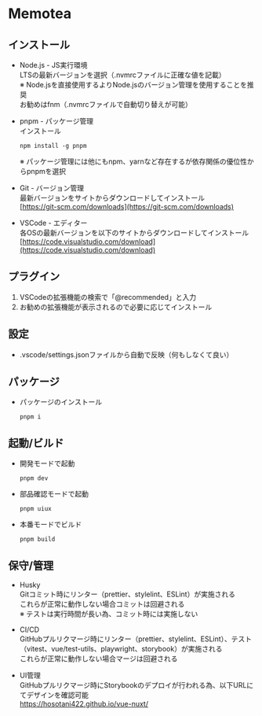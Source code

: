 # Memotea

## インストール

- Node.js - JS実行環境\
  LTSの最新バージョンを選択（.nvmrcファイルに正確な値を記載）\
  ※ Node.jsを直接使用するよりNode.jsのバージョン管理を使用することを推奨\
  お勧めはfnm（.nvmrcファイルで自動切り替えが可能）

- pnpm - パッケージ管理\
  インストール

  ```
  npm install -g pnpm
  ```

  ※ パッケージ管理には他にもnpm、yarnなど存在するが依存関係の優位性からpnpmを選択

- Git - バージョン管理\
  最新バージョンをサイトからダウンロードしてインストール\
  [https://git-scm.com/downloads](https://git-scm.com/downloads)

- VSCode - エディター\
  各OSの最新バージョンを以下のサイトからダウンロードしてインストール\
  [https://code.visualstudio.com/download](https://code.visualstudio.com/download)

## プラグイン

1. VSCodeの拡張機能の検索で「@recommended」と入力
2. お勧めの拡張機能が表示されるので必要に応じてインストール

## 設定

- .vscode/settings.jsonファイルから自動で反映（何もしなくて良い）

## パッケージ

- パッケージのインストール

  ```
  pnpm i
  ```

## 起動/ビルド

- 開発モードで起動

  ```
  pnpm dev
  ```

- 部品確認モードで起動

  ```
  pnpm uiux
  ```

- 本番モードでビルド

  ```
  pnpm build
  ```

## 保守/管理

- Husky\
  Gitコミット時にリンター（prettier、stylelint、ESLint）が実施される\
  これらが正常に動作しない場合コミットは回避される\
  ※ テストは実行時間が長い為、コミット時には実施しない

- CI/CD\
  GitHubプルリクマージ時にリンター（prettier、stylelint、ESLint）、テスト（vitest、vue/test-utils、playwright、storybook）が実施される\
  これらが正常に動作しない場合マージは回避される

- UI管理\
  GitHubプルリクマージ時にStorybookのデプロイが行われる為、以下URLにてデザインを確認可能\
  https://hosotani422.github.io/vue-nuxt/
